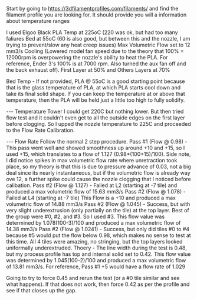 Start by going to https://3dfilamentprofiles.com/filaments/ and find the filament profile you are looking for.  It should provide you will a information about temperature ranges

I used Elgoo Black PLA
Temp at 225oC (220 was ok, but had too many faliures
Bed at 55oC (60 is also good, but between this and the nozzle, I am trying to prevent/slow any heat creep issues)
Max Volumetric Flow set to 12 mm3/s
Cooling (Lowered model fan speed due to the theory that 100% = 12000rpm is overpowering the nozzle's ability to heat the PLA.   For reference, Ender 3's 100% is at 7000 rpm.  Also turned the aux fan off and the back exhaust off).  First Layer at 50% and Others Layers at 70%

Bed Temp - If not provided, PLA @ 55oC is a good starting point because that is the glass temperature of PLA, at which PLA starts cool down and take its final solid shape.  If you can keep the temperature at or above that temperature, then the PLA will be held just a little too high to fully solidify.

--- Temperature Tower
I could get 220C but nothing lower.  But then tried flow test and it couldn't even get to all the outside edges on the first layer before clogging.
So I upped the nozzle temperature to 225C and proceeded to the Flow Rate Calibration.



--- Flow Rate
Follow the normal 2 step procedure.
Pass #1 (Flow @ 0.98) - This pass went well and showed smoothness up around +10 and +15, so I used +15, which translates to a flow of 1.127 (0.98*(100+15)/100).  Side note, I did notice spikes in max volumetric flow rate where unretraction took place, so my theory is that this is due to pressure advance of 0.03, not a big deal since its nearly instantaneous, but if the volumetric flow is already way ove 12, a further spike could cause the nozzle clogging that I noticed before calibation.
Pass #2 (Flow @ 1.127) - Failed at L2 (starting at -7 tile) and produced a max volumetric flow of 15.63 mm3/s
Pass #2 (Flow @ 1.078) - Failed at L4 (starting at -7 tile)  This Flow is a +10 and produced a max volumetric flow of 14.88 mm3/s
Pass #2 (Flow @ 1.045) - Success, but with very slight underextrusion (only partially on the tile) at the top layer.  Best of the group were #0, #2, and #3.  So I used #3.   This flow value was determined by 1.078(100-3)/100 and produced a max volumetric flow of 14.38 mm3/s
Pass #2 (Flow @ 1.0241) - Success, but only did tiles #0 to #4 because #5 would put the flow below 0.98, which makes no sense to test at this time.  All 4 tiles were amazing, no stringing, but the top layers looked uniformally underextruded.   Thoery - The line width during the test is 0.48, but my process profile has top and internal solid set to 0.42.  This flow value was determined by 1.045(100-2)/100  and produced a max volumetric flow of 13.81 mm3/s.  For reference, Pass #1 +5 would have a flow rate of 1.029

Going to try to force 0.45 and rerun the test (or a #0 tile similar and see what happens).  If that does not work, then force 0.42 as per the profile and see if that closes up the gap.


